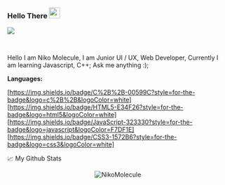 ### Hello There <img src="https://media.giphy.com/media/hvRJCLFzcasrR4ia7z/giphy.gif" width="25px">

![](https://visitor-badge.glitch.me/badge?page_id=NikoMolecule.NikoMolecule)

<br />

Hello I am Niko Molecule, I am Junior UI / UX, Web Developer, Currently I am learning Javascript, C++;
Ask me anything :);

**Languages:**  

[https://img.shields.io/badge/C%2B%2B-00599C?style=for-the-badge&logo=c%2B%2B&logoColor=white] [https://img.shields.io/badge/HTML5-E34F26?style=for-the-badge&logo=html5&logoColor=white] [https://img.shields.io/badge/JavaScript-323330?style=for-the-badge&logo=javascript&logoColor=F7DF1E] [https://img.shields.io/badge/CSS3-1572B6?style=for-the-badge&logo=css3&logoColor=white]



📈 My Github Stats

<p align="center"> <img src="https://github-readme-stats.vercel.app/api?username=NikoMolecule&show_icons=true&theme=gotham" alt="NikoMolecule" />
